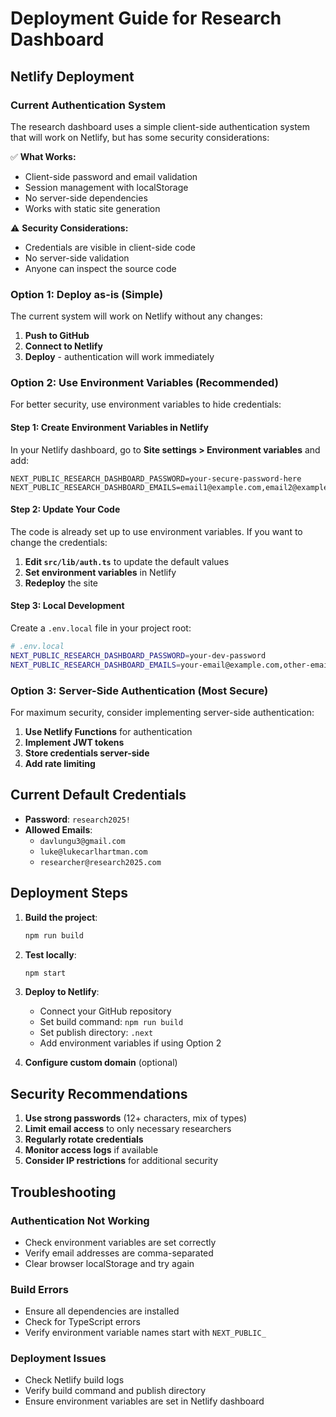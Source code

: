 # Deployment Guide for Research Dashboard

## Netlify Deployment

### Current Authentication System

The research dashboard uses a simple client-side authentication system that will work on Netlify, but has some security considerations:

✅ **What Works:**
- Client-side password and email validation
- Session management with localStorage
- No server-side dependencies
- Works with static site generation

⚠️ **Security Considerations:**
- Credentials are visible in client-side code
- No server-side validation
- Anyone can inspect the source code

### Option 1: Deploy as-is (Simple)

The current system will work on Netlify without any changes:

1. **Push to GitHub**
2. **Connect to Netlify**
3. **Deploy** - authentication will work immediately

### Option 2: Use Environment Variables (Recommended)

For better security, use environment variables to hide credentials:

#### Step 1: Create Environment Variables in Netlify

In your Netlify dashboard, go to **Site settings > Environment variables** and add:

```
NEXT_PUBLIC_RESEARCH_DASHBOARD_PASSWORD=your-secure-password-here
NEXT_PUBLIC_RESEARCH_DASHBOARD_EMAILS=email1@example.com,email2@example.com,email3@example.com
```

#### Step 2: Update Your Code

The code is already set up to use environment variables. If you want to change the credentials:

1. **Edit `src/lib/auth.ts`** to update the default values
2. **Set environment variables** in Netlify
3. **Redeploy** the site

#### Step 3: Local Development

Create a `.env.local` file in your project root:

```bash
# .env.local
NEXT_PUBLIC_RESEARCH_DASHBOARD_PASSWORD=your-dev-password
NEXT_PUBLIC_RESEARCH_DASHBOARD_EMAILS=your-email@example.com,other-email@example.com
```

### Option 3: Server-Side Authentication (Most Secure)

For maximum security, consider implementing server-side authentication:

1. **Use Netlify Functions** for authentication
2. **Implement JWT tokens**
3. **Store credentials server-side**
4. **Add rate limiting**

## Current Default Credentials

- **Password**: `research2025!`
- **Allowed Emails**: 
  - `davlungu3@gmail.com`
  - `luke@lukecarlhartman.com`
  - `researcher@research2025.com`

## Deployment Steps

1. **Build the project**:
   ```bash
   npm run build
   ```

2. **Test locally**:
   ```bash
   npm start
   ```

3. **Deploy to Netlify**:
   - Connect your GitHub repository
   - Set build command: `npm run build`
   - Set publish directory: `.next`
   - Add environment variables if using Option 2

4. **Configure custom domain** (optional)

## Security Recommendations

1. **Use strong passwords** (12+ characters, mix of types)
2. **Limit email access** to only necessary researchers
3. **Regularly rotate credentials**
4. **Monitor access logs** if available
5. **Consider IP restrictions** for additional security

## Troubleshooting

### Authentication Not Working
- Check environment variables are set correctly
- Verify email addresses are comma-separated
- Clear browser localStorage and try again

### Build Errors
- Ensure all dependencies are installed
- Check for TypeScript errors
- Verify environment variable names start with `NEXT_PUBLIC_`

### Deployment Issues
- Check Netlify build logs
- Verify build command and publish directory
- Ensure environment variables are set in Netlify dashboard 